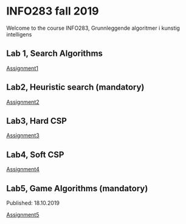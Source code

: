 # INFO283 fall 2019
Welcome to the course INFO283, Grunnleggende algoritmer i kunstig intelligens


## Lab 1, Search Algorithms
[Assignment1](https://github.com/SonjerBolan/INFO283_H2019/raw/master/Oppgave1.pdf)

## Lab2, Heuristic search (mandatory)
[Assignment2](https://github.com/SonjerBolan/INFO283_H2019/raw/master/Oppgave2.pdf)

## Lab3, Hard CSP
[Assignment3](https://github.com/SonjerBolan/INFO283_H2019/raw/master/Oppgave3.pdf)
 
## Lab4, Soft CSP
[Assignment4](https://github.com/SonjerBolan/INFO283_H2019/raw/master/Oppgave4.pdf)
 
## Lab5, Game Algorithms (mandatory)
Published: 18.10.2019

[Assignment5](https://www.youtube.com/watch?v=dQw4w9WgXcQ)

